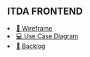 ## ITDA FRONTEND
 <li><a href = "https://www.figma.com/file/J0nqddp2DDYeZu74qIGcJO/ITDA?node-id=0%3A1">🎨 Wireframe</li>
 <li><a href = "https://drive.google.com/file/d/1B0XblYFvEH1-WhifkTKgS56GG68vwRD5/view?usp=sharing">💻 Use Case Diagram</li>
 <li><a href = "https://docs.google.com/spreadsheets/d/1BsFOs8If5vOKRCDimrgaPGsIYuCfy2dGuNPyYVRqz8g/edit?usp=sharing">📑 Backlog</li>
